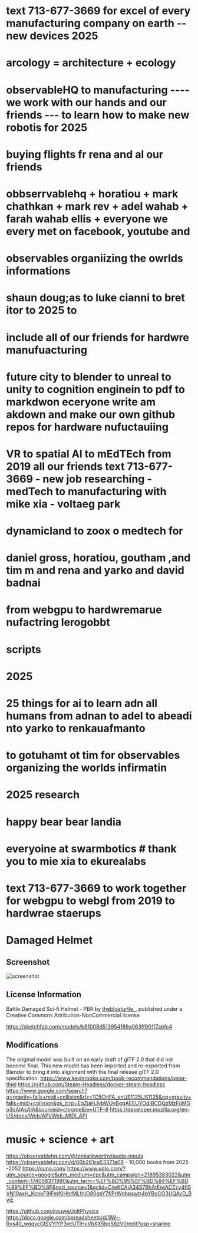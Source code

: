 # text 713-677-3669 for excel of every manufacturing company on earth -- new devices 2025
# arcology = architecture + ecology

# observableHQ to manufacturing ---- we work with our hands and our friends --- to learn how to make new robotis for 2025
# buying flights fr rena and al our friends
# obbserrvablehq + horatiou + mark chathkan + mark rev + adel wahab + farah wahab ellis + everyone we every met on facebook, youtube and

# observables organiizing the owrlds informations
# shaun doug;as to luke cianni to bret itor to 2025 to
# include all of our friends for hardwre manufuacturing


# future city to blender to unreal to unity to cognition enginein to pdf to markdwon eceryone write am akdown and make our own github repos for hardware nufuctauiing

# VR to spatial AI to mEdTEch from 2019 all our friends text 713-677-3669 - new job researching - medTech to manufacturing with mike xia - voltaeg park



# dynamicland to zoox o medtech for
# daniel gross, horatiou, goutham ,and tim m and rena and yarko and david badnai
# from webgpu to hardwremarue nufactring lerogobbt

# scripts
# 2025

# 25 things for ai to learn adn all humans from adnan to adel to abeadi nto yarko to renkauafmanto
# to gotuhamt ot tim for observables organizing the worlds infirmatin
# 2025 research
# happy bear bear landia
# everyoine at swarmbotics # thank you to mie xia to ekurealabs
# text 713-677-3669 to work together for webgpu to webgl from 2019 to hardwrae staerups


# Damaged Helmet

## Screenshot

![screenshot](screenshot/screenshot.png)

## License Information

Battle Damaged Sci-fi Helmet - PBR by [theblueturtle_](https://sketchfab.com/theblueturtle_), published under a Creative Commons Attribution-NonCommercial license

https://sketchfab.com/models/b81008d513954189a063ff901f7abfe4

## Modifications

The original model was built on an early draft of glTF 2.0 that did not become final.  This new model has been imported and re-exported from Blender to bring it into alignment with the final release glTF 2.0 specification.
https://www.kevinrooke.com/book-recommendations/peter-thiel
https://github.com/Steam-Headless/docker-steam-headless
https://www.google.com/search?q=gravity+falls+midi+collision&rlz=1C5CHFA_enUS1125US1125&oq=gravity+falls+midi+collision&gs_lcrp=EgZjaHJvbWUyBggAEEUYOdIBCDQzMzFqMGo3qAIAsAIA&sourceid=chrome&ie=UTF-8
https://developer.mozilla.org/en-US/docs/Web/API/Web_MIDI_API



# music + science + art
https://observablehq.com/@tomlarkworthy/audio-inputs
https://observablehq.com/d/66b261ca53371a08 - 10,000 books from 2025 -2052
https://suno.com/
https://www.udio.com/?utm_source=google&utm_medium=cpc&utm_campaign=21895383022&utm_content=174058371990&utm_term=%EF%BD%95%EF%BD%84%EF%BD%89%EF%BD%8F&gad_source=1&gclid=CjwKCAiA34S7BhAtEiwACZzv4flSVN10axH_KcnkF9IFmf0HhrMLfnjO80gsY7fiPrWgbpswtr4bYBoCO3UQAvD_BwE

https://github.com/jrouwe/JoltPhysics
https://docs.google.com/spreadsheets/d/1iW--Rys40_wqqvcGlSVYiYP3vcUTlHvVbXX5bqS6zV0/edit?usp=sharing
